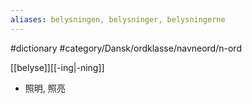 ```yaml
---
aliases: belysningen, belysninger, belysningerne
---
```

#dictionary #category/Dansk/ordklasse/navneord/n-ord 

[[belyse]][[-ing|-ning]]

- 照明, 照亮